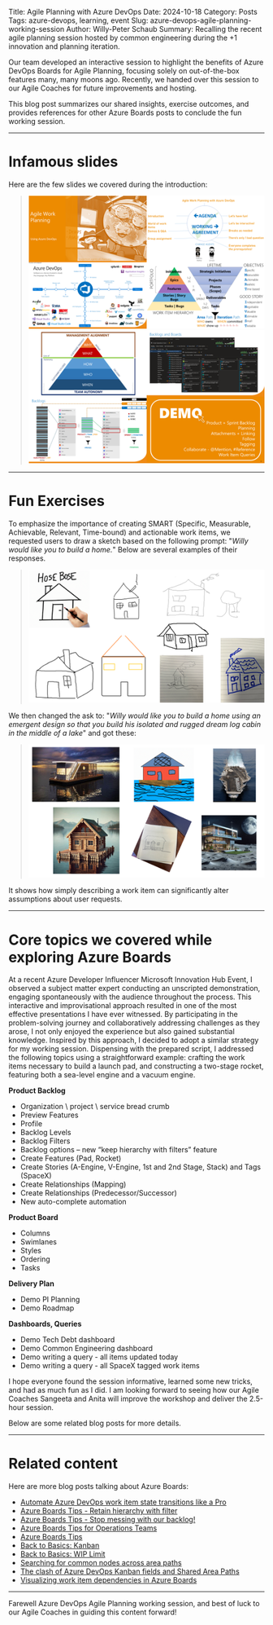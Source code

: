 Title: Agile Planning with Azure DevOps
Date: 2024-10-18
Category: Posts 
Tags: azure-devops, learning, event
Slug: azure-devops-agile-planning-working-session
Author: Willy-Peter Schaub
Summary: Recalling the recent agile planning session hosted by common engineering during the +1 innovation and planning iteration.

Our team developed an interactive session to highlight the benefits of Azure DevOps Boards for Agile Planning, focusing solely on out-of-the-box features many, many moons ago. Recently, we handed over this session to our Agile Coaches for future improvements and hosting. 

This blog post summarizes our shared insights, exercise outcomes, and provides references for other Azure Boards posts to conclude the fun working session.

---

# Infamous slides

Here are the few slides we covered during the introduction:

> ![Slides A](../images/azure-devops-agile-planning-working-session-1.png) 
> ![Slides B](../images/azure-devops-agile-planning-working-session-2.png) 

---

# Fun Exercises

To emphasize the importance of creating SMART (Specific, Measurable, Achievable, Relevant, Time-bound) and actionable work items, we requested users to draw a sketch based on the following prompt: "_Willy would like you to build a home._"
Below are several examples of their responses.


> ![Exercise 1](../images/azure-devops-agile-planning-working-session-3.png) 

We then changed the ask to: "_Willy would like you to build a home using an emergent design so that you build his isolated and rugged dream log cabin in the middle of a lake_" and got these:

> ![Exercise 2](../images/azure-devops-agile-planning-working-session-4.png) 

It shows how simply describing a work item can significantly alter assumptions about user requests.

---

# Core topics we covered while exploring Azure Boards

At a recent Azure Developer Influencer Microsoft Innovation Hub Event, I observed a subject matter expert conducting an unscripted demonstration, engaging spontaneously with the audience throughout the process. This interactive and improvisational approach resulted in one of the most effective presentations I have ever witnessed. By participating in the problem-solving journey and collaboratively addressing challenges as they arose, I not only enjoyed the experience but also gained substantial knowledge.
Inspired by this approach, I decided to adopt a similar strategy for my working session. Dispensing with the prepared script, I addressed the following topics using a straightforward example: crafting the work items necessary to build a launch pad, and constructing a two-stage rocket, featuring both a sea-level engine and a vacuum engine.

**Product Backlog**	

- Organization \ project \ service bread crumb
- Preview Features
- Profile
- Backlog Levels
- Backlog Filters
- Backlog options – new “keep hierarchy with filters” feature
- Create Features (Pad, Rocket)
- Create Stories (A-Engine, V-Engine, 1st and 2nd Stage, Stack) and Tags (SpaceX)
- Create Relationships (Mapping)
- Create Relationships (Predecessor/Successor)
- New auto-complete automation

**Product Board**

- Columns
- Swimlanes
- Styles
- Ordering
- Tasks

**Delivery Plan**

- Demo PI Planning
- Demo Roadmap

**Dashboards, Queries**

- Demo Tech Debt dashboard
- Demo Common Engineering dashboard
- Demo writing a query - all items updated today
- Demo writing a query - all SpaceX tagged work items

I hope everyone found the session informative, learned some new tricks, and had as much fun as I did. I am looking forward to seeing how our Agile Coaches Sangeeta and Anita will improve the workshop and deliver the 2.5-hour session.

Below are some related blog posts for more details.

---

# Related content

Here are more blog posts talking about Azure Boards:

- [Automate Azure DevOps work item state transitions like a Pro](https://wsbctechnicalblog.github.io/back-to-basics-azdo-backlog-automation.html)
- [Azure Boards Tips - Retain hierarchy with filter](https://wsbctechnicalblog.github.io/azure-boards-tips-retain-hierarchy-with-filter.html)
- [Azure Boards Tips - Stop messing with our backlog!](https://wsbctechnicalblog.github.io/azure-boards-tips-stop-messing-with-our-backlog.html)
- [Azure Boards Tips for Operations Teams](https://wsbctechnicalblog.github.io/azure-boards-tips-operations-team.html)
- [Azure Boards Tips](https://wsbctechnicalblog.github.io/azure-boards-tips.html)
- [Back to Basics: Kanban](https://wsbctechnicalblog.github.io/back-to-basics-kanban.html)
- [Back to Basics: WIP Limit](https://wsbctechnicalblog.github.io/back-to-basics-wip-limit.html)
- [Searching for common nodes across area paths](https://wsbctechnicalblog.github.io/area-paths-and-nodes.html)
- [The clash of Azure DevOps Kanban fields and Shared Area Paths](https://wsbctechnicalblog.github.io/shared-area-paths.html)
- [Visualizing work item dependencies in Azure Boards](https://wsbctechnicalblog.github.io/azure-devops-dependencies.html)

---

Farewell Azure DevOps Agile Planning working session, and best of luck to our Agile Coaches in guiding this content forward!


